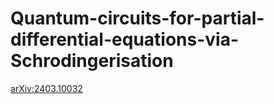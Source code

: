 # Quantum-circuits-for-partial-differential-equations-via-Schrodingerisation

[arXiv:2403.10032](https://arxiv.org/abs/2403.10032)
